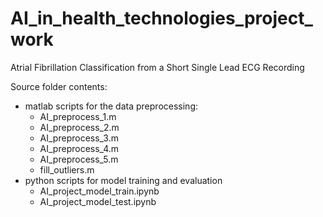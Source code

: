 # AI_in_health_technologies_project_work
Atrial Fibrillation Classification from a Short Single Lead ECG Recording

Source folder contents:
  - matlab scripts for the data preprocessing:
    - AI_preprocess_1.m
    - AI_preprocess_2.m
    - AI_preprocess_3.m
    - AI_preprocess_4.m
    - AI_preprocess_5.m
    - fill_outliers.m
  - python scripts for model training and evaluation
    - AI_project_model_train.ipynb
    - AI_project_model_test.ipynb
